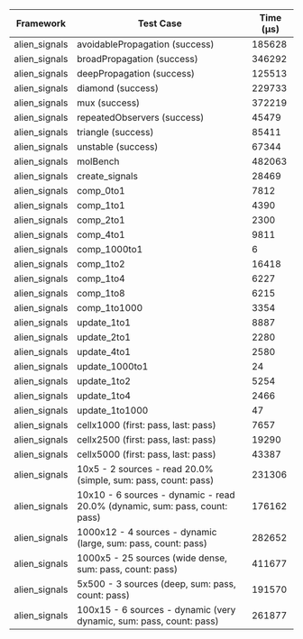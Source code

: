 | Framework | Test Case | Time (μs) |
| --- | --- | --- |
| alien_signals | avoidablePropagation (success) | 185628 |
| alien_signals | broadPropagation (success) | 346292 |
| alien_signals | deepPropagation (success) | 125513 |
| alien_signals | diamond (success) | 229733 |
| alien_signals | mux (success) | 372219 |
| alien_signals | repeatedObservers (success) | 45479 |
| alien_signals | triangle (success) | 85411 |
| alien_signals | unstable (success) | 67344 |
| alien_signals | molBench | 482063 |
| alien_signals | create_signals | 28469 |
| alien_signals | comp_0to1 | 7812 |
| alien_signals | comp_1to1 | 4390 |
| alien_signals | comp_2to1 | 2300 |
| alien_signals | comp_4to1 | 9811 |
| alien_signals | comp_1000to1 | 6 |
| alien_signals | comp_1to2 | 16418 |
| alien_signals | comp_1to4 | 6227 |
| alien_signals | comp_1to8 | 6215 |
| alien_signals | comp_1to1000 | 3354 |
| alien_signals | update_1to1 | 8887 |
| alien_signals | update_2to1 | 2280 |
| alien_signals | update_4to1 | 2580 |
| alien_signals | update_1000to1 | 24 |
| alien_signals | update_1to2 | 5254 |
| alien_signals | update_1to4 | 2466 |
| alien_signals | update_1to1000 | 47 |
| alien_signals | cellx1000 (first: pass, last: pass) | 7657 |
| alien_signals | cellx2500 (first: pass, last: pass) | 19290 |
| alien_signals | cellx5000 (first: pass, last: pass) | 43387 |
| alien_signals | 10x5 - 2 sources - read 20.0% (simple, sum: pass, count: pass) | 231306 |
| alien_signals | 10x10 - 6 sources - dynamic - read 20.0% (dynamic, sum: pass, count: pass) | 176162 |
| alien_signals | 1000x12 - 4 sources - dynamic (large, sum: pass, count: pass) | 282652 |
| alien_signals | 1000x5 - 25 sources (wide dense, sum: pass, count: pass) | 411677 |
| alien_signals | 5x500 - 3 sources (deep, sum: pass, count: pass) | 191570 |
| alien_signals | 100x15 - 6 sources - dynamic (very dynamic, sum: pass, count: pass) | 261877 |

